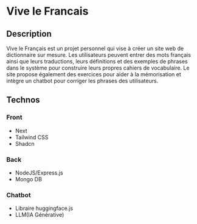 # Vive le Francais

## Description
Vive le Français est un projet personnel qui vise à créer un site web de dictionnaire sur mesure. Les utilisateurs peuvent entrer des mots français ainsi que leurs traductions, leurs définitions et des exemples de phrases dans le système pour construire leurs propres cahiers de vocabulaire. Le site propose également des exercices pour aider à la mémorisation et intègre un chatbot pour corriger les phrases des utilisateurs.


## Technos
### Front
- Next
- Tailwind CSS
- Shadcn

### Back
- NodeJS/Express.js
- Mongo DB

### Chatbot
- Libraire huggingface.js
- LLM(IA Générative)
   
